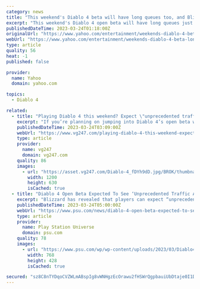 ```yaml
---
category: news
title: "This weekend's Diablo 4 beta will have long queues too, and Blizzard says that's intentional"
excerpt: "This weekend's Diablo 4 open beta will have long queues just like last weekend's test, Blizzard has confirmed. In case you weren't around for Diablo 4's early access beta, there were very long queues ..."
publishedDateTime: 2023-03-24T01:18:00Z
originalUrl: "https://www.yahoo.com/entertainment/weekends-diablo-4-beta-long-234032244.html"
webUrl: "https://www.yahoo.com/entertainment/weekends-diablo-4-beta-long-234032244.html"
type: article
quality: 56
heat: -1
published: false

provider:
  name: Yahoo
  domain: yahoo.com

topics:
  - Diablo 4

related:
  - title: "Playing Diablo 4 this weekend? Expect \"unprecedented traffic and queues\""
    excerpt: "If you’re planning on jumping into Diablo 4’s open beta weekend today, Blizzard has detailed exactly what players should expect, and it’s “unprecedented queue times and traffic”. It’s not great for ..."
    publishedDateTime: 2023-03-24T03:09:00Z
    webUrl: "https://www.vg247.com/playing-diablo-4-this-weekend-expect-unprecedented-traffic-and-queues"
    type: article
    provider:
      name: vg247
      domain: vg247.com
    quality: 86
    images:
      - url: "https://asset.vg247.com/Diablo-4_fDYh9dD.jpg/BROK/thumbnail/1200x630/Diablo-4_fDYh9dD.jpg"
        width: 1200
        height: 630
        isCached: true
  - title: "Diablo 4 Open Beta Expected To See ‘Unprecedented Traffic And Queue Times,’ Says Blizzard"
    excerpt: "Blizzard has revealed that players can expect “unprecedented traffic and queue times” for the upcoming Diablo 4 Open Beta. The Diablo 4 Open Beta was available to early access customers who preordered ..."
    publishedDateTime: 2023-03-24T05:00:00Z
    webUrl: "https://www.psu.com/news/diablo-4-open-beta-expected-to-see-unprecedented-traffic-and-queue-times-says-blizzard/"
    type: article
    provider:
      name: Play Station Universe
      domain: psu.com
    quality: 78
    images:
      - url: "https://www.psu.com/wp/wp-content/uploads/2023/03/Diablo4-1.jpeg"
        width: 768
        height: 428
        isCached: true

secured: "sz8C8nTYDqoCVZWLmABspIg8vWNHgzEcOrawu2fHSWrQgpbauiUbDtaje0I1DVYUaTef8HW30ZUw5OtNW7T6zD/jRlaylT6N+a/ZWTrQnlQJkzN0d2jTKA96NeUE902Y4LPOG32tZXWGqIE08QGdMFUu14ZiyBtwmAfEMJChQZSR4FCUBIFdwzruK6t/82b7EwYGLRuuWQnv2NLQKQqiG7IuxsMu9Xkc32uGwrxGhKF81WALGq1/SNpiVFew5e66CRMK9XVlu0hfM0cHJEEVvXjlGnECCQ1Aq/Curxqq0NSo0iQlnCz5AmZbFwg/v3VXNLmYGYplWBhJpbogWUJS5IBDJ7NKBZqTBbjOhKqHCPk=;HYmeV8LrV2tGjQa2o09YzQ=="
---
```


